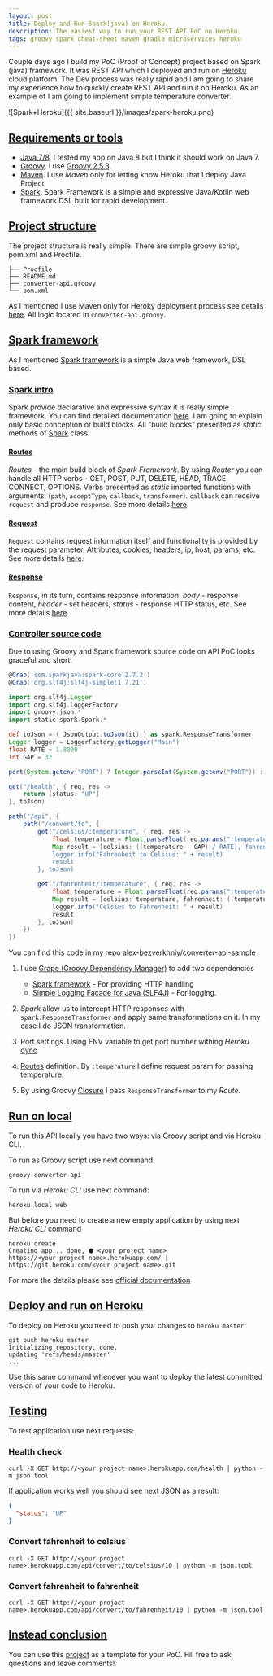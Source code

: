 ```yaml
---
layout: post
title: Deploy and Run Spark(java) on Heroku.
description: The easiest way to run your REST API PoC on Heroku. 
tags: groovy spark cheat-sheet maven gradle microservices heroku
---
```


Couple days ago I build my PoC (Proof of Concept) project based on Spark (java) framework. It was REST API which I deployed and run on [Heroku](https://heroku.com/) cloud platform. The Dev process was really rapid and I am going to share my experience how to quickly create REST API and run it on Heroku. As an example of I am going to implement simple temperature converter.

![Spark+Heroku]({{ site.baseurl }}/images/spark-heroku.png)

## [Requirements or tools](#requirements)
- [Java 7/8](https://java.com/en/download/). I tested my app on Java 8 but I think it should work on Java 7.
- [Groovy](http://groovy-lang.org/download.html). I use [Groovy 2.5.3](https://dl.bintray.com/groovy/maven/apache-groovy-binary-2.5.0-beta-3.zip).
- [Maven](https://maven.apache.org/). I use _Maven_ only for letting know Heroku that I deploy Java Project
- [Spark](http://sparkjava.com/). Spark Framework is a simple and expressive Java/Kotlin web framework DSL built for rapid development. 

## [Project structure](#project-structure)
The project structure is really simple. There are simple groovy script, pom.xml and Procfile.

```
├── Procfile
├── README.md
├── converter-api.groovy
└── pom.xml

```
As I mentioned I use Maven only for Heroky deployment process see details [here](https://devcenter.heroku.com/articles/getting-started-with-java#introduction). All logic located in `converter-api.groovy`. 

## [Spark framework](#spark-framework)
As I mentioned [Spark framework](http://sparkjava.com/) is a simple Java web framework, DSL based. 

### [Spark intro](#spark-intro)
Spark provide declarative and expressive syntax it is really simple framework. You can find detailed documentation [here](http://sparkjava.com/documentation#getting-started). I am going to explain only basic conception or build blocks. All "build blocks" presented as _static_ methods of [Spark](http://static.javadoc.io/com.sparkjava/spark-core/2.7.2/spark/Spark.html) class.

#### [Routes](routes)

_Routes_ - the main build block of _Spark Framework_. By using _Router_ you can handle all HTTP verbs - GET, POST, PUT, DELETE, HEAD, TRACE, CONNECT, OPTIONS. Verbs presented as _static_ imported functions with arguments:
(`path`, `acceptType`, `callback`, `transformer`). `callback` can receive `request` and produce `response`. See more details [here](http://sparkjava.com/documentation#routes).

#### [Request](request)
`Request` contains request information itself and functionality is provided by the request parameter.
Attributes, cookies, headers, ip, host, params, etc.
See more details [here](http://sparkjava.com/documentation#request).

#### [Response](response)
`Response`, in its turn, contains response information:
_body_ - response content, _header_ - set headers, _status_ - response HTTP status, etc. See more details [here](http://sparkjava.com/documentation#request).



### [Controller source code](#controller-source-code)
Due to using Groovy and Spark framework source code on API PoC looks graceful and short.

```groovy
@Grab('com.sparkjava:spark-core:2.7.2')                                     // 1
@Grab('org.slf4j:slf4j-simple:1.7.21')

import org.slf4j.Logger
import org.slf4j.LoggerFactory
import groovy.json.*
import static spark.Spark.*

def toJson = { JsonOutput.toJson(it) } as spark.ResponseTransformer          // 2
Logger logger = LoggerFactory.getLogger("Main")
float RATE = 1.8000
int GAP = 32

port(System.getenv("PORT") ? Integer.parseInt(System.getenv("PORT")) : 4567) // 3

get("/health", { req, res ->
    return [status: "UP"]
}, toJson)

path("/api", {
    path("/convert/to", {
        get("/celsius/:temperature", { req, res ->                            // 4
            float temperature = Float.parseFloat(req.params(":temperature"))
            Map result = [celsius: ((temperature - GAP) / RATE), fahrenheit: temperature]
            logger.info("Fahrenheit to Celsius: " + result)
            result
        }, toJson)                                                            // 5

        get("/fahrenheit/:temperature", { req, res ->
            float temperature = Float.parseFloat(req.params(":temperature"))
            Map result = [celsius: temperature, fahrenheit: ((temperature * RATE) + GAP)]
            logger.info("Celsius to Fahrenheit: " + result)
            result
        }, toJson)
    })
})
```
You can find this code in my repo [alex-bezverkhniy/converter-api-sample](https://github.com/alex-bezverkhniy/converter-api-sample)

1. I use [Grape (Groovy Dependency Manager)](http://docs.groovy-lang.org/latest/html/documentation/grape.html) to add two dependencies 
    - [Spark framework](http://sparkjava.com/) - For providing HTTP handling
    - [Simple Logging Facade for Java (SLF4J)](https://www.slf4j.org/) - For logging.

2. _Spark_ allow us to intercept HTTP responses with `spark.ResponseTransformer` and apply same transformations on it. In my case I do JSON transformation.
3. Port settings. Using ENV variable to get port number withing _Heroku_ [dyno](https://devcenter.heroku.com/articles/dyno-types)
4. [Routes](http://sparkjava.com/documentation#routes) definition. By `:temperature` I define request param for passing temperature.
5. By using Groovy [Closure](http://groovy-lang.org/closures.html) I pass `ResponseTransformer` to my _Route_.

## [Run on local](#run-on-local)

To run this API locally you have two ways: via Groovy script and via Heroku CLI.

To run as Groovy script use next command:
```
groovy converter-api

```

To run via _Heroku CLI_ use next command:
```
heroku local web 
```

But before you need to create a new empty application by using next _Heroku CLI_ command
```
heroku create
Creating app... done, ⬢ <your project name>
https://<your project name>.herokuapp.com/ | https://git.heroku.com/<your project name>.git
```
For more the details please see [official documentation](https://devcenter.heroku.com/articles/git)

## [Deploy and run on Heroku](#deploy-and-run-on-heroku)

To deploy on Heroku you need to push your changes to `heroku master`:
```
git push heroku master
Initializing repository, done.
updating 'refs/heads/master'
...
```
Use this same command whenever you want to deploy the latest committed version of your code to Heroku.

## [Testing](#testing)

To test application use next requests:

### Health check
```ssh
curl -X GET http://<your project name>.herokuapp.com/health | python -m json.tool
```
If application works well you should see next JSON as a result:
```json
{
  "status": "UP"
}
```

### Convert fahrenheit to celsius
```ssh
curl -X GET http://<your project name>.herokuapp.com/api/convert/to/celsius/10 | python -m json.tool
```
### Convert fahrenheit to fahrenheit
```ssh
curl -X GET http://<your project name>.herokuapp.com/api/convert/to/fahrenheit/10 | python -m json.tool
```

## [Instead conclusion](#conclusion)

You can use this [project](https://github.com/alex-bezverkhniy/converter-api-sample) as a template for your PoC.
Fill free to ask questions and leave comments!
